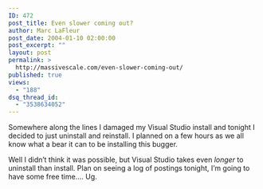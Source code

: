 ```yaml
---
ID: 472
post_title: Even slower coming out?
author: Marc LaFleur
post_date: 2004-01-10 02:00:00
post_excerpt: ""
layout: post
permalink: >
  http://massivescale.com/even-slower-coming-out/
published: true
views:
  - "188"
dsq_thread_id:
  - "3538634052"
---
```

<div class="Section1"> <p>Somewhere along the lines I damaged my Visual Studio install and tonight I decided to just uninstall and reinstall. I planned on a few hours as we all know what a bear it can to be installing this bugger.</p> <p>Well I didn&rsquo;t think it was possible, but Visual Studio takes even <i><span style='font-style:italic'>longer</span></i> to uninstall than install. Plan on seeing a log of postings tonight, I&rsquo;m going to have some free time&hellip;. Ug.</p> <p>&nbsp;</p></div>